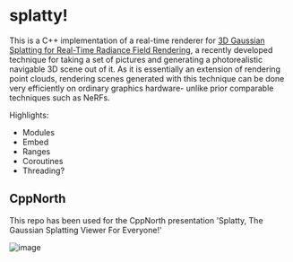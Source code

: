# splatty!

This is a C++ implementation of a real-time renderer for [3D Gaussian Splatting for Real-Time Radiance Field Rendering](https://repo-sam.inria.fr/fungraph/3d-gaussian-splatting/), a recently developed technique for taking a set of pictures and generating a photorealistic navigable 3D scene out of it. As it is essentially an extension of rendering point clouds, rendering scenes generated with this technique can be done very efficiently on ordinary graphics hardware- unlike prior comparable techniques such as NeRFs.

Highlights:
  - Modules
  - Embed
  - Ranges
  - Coroutines
  - Threading?

## CppNorth

This repo has been used for the CppNorth presentation 'Splatty, The Gaussian Splatting Viewer For Everyone!'


![image](https://github.com/user-attachments/assets/4ed81f20-dfb7-4fe5-857b-7b9c054f6bcc)
